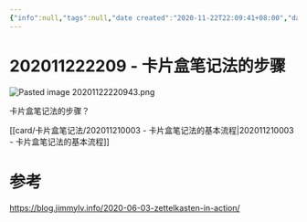 ```yaml
---
{"info":null,"tags":null,"date created":"2020-11-22T22:09:41+08:00","date modified":"2024-04-17T13:14:30+08:00","dg-publish":true,"permalink":"/card/卡片盒笔记法/202011222209 - 卡片盒笔记法的步骤/","dgPassFrontmatter":true,"noteIcon":"2","created":"2020-11-22T22:09:41+08:00","updated":"2024-04-17T13:14:30+08:00"}
---
```



# 202011222209 - 卡片盒笔记法的步骤

![Pasted image 20201122220943.png](/img/user/attachs/Pasted%20image%2020201122220943.png)

卡片盒笔记法的步骤？

[[card/卡片盒笔记法/202011210003 - 卡片盒笔记法的基本流程\|202011210003 - 卡片盒笔记法的基本流程]]

# 参考

https://blog.jimmylv.info/2020-06-03-zettelkasten-in-action/
